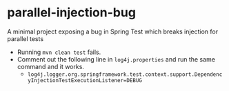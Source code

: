 parallel-injection-bug
======================

A minimal project exposing a bug in Spring Test which breaks injection for parallel tests

* Running `mvn clean test` fails.
* Comment out the following line in `log4j.properties` and run the same command and it works.
  * `log4j.logger.org.springframework.test.context.support.DependencyInjectionTestExecutionListener=DEBUG`
